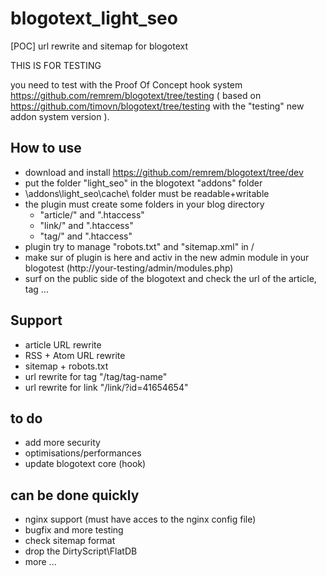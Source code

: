 # blogotext_light_seo
[POC] url rewrite and sitemap for blogotext

THIS IS FOR TESTING

you need to test with the Proof Of Concept hook system
https://github.com/remrem/blogotext/tree/testing
( based on https://github.com/timovn/blogotext/tree/testing with the "testing" new addon system version ).


## How to use
 - download and install https://github.com/remrem/blogotext/tree/dev
 - put the folder "light_seo" in the blogotext "addons" folder
 - \addons\light_seo\cache\ folder must be readable+writable
 - the plugin must create some folders in your blog directory
    - "article/" and ".htaccess" 
    - "link/" and ".htaccess" 
    - "tag/" and ".htaccess" 
 - plugin try to manage "robots.txt" and "sitemap.xml" in /
 - make sur of plugin is here and activ in the new admin module in your blogotest (http://your-testing/admin/modules.php)
 - surf on the public side of the blogotext and check the url of the article, tag ...

## Support
 - article URL rewrite
 - RSS + Atom URL rewrite
 - sitemap + robots.txt
 - url rewrite for tag "/tag/tag-name"
 - url rewrite for link "/link/?id=41654654"
 

## to do
 - add more security
 - optimisations/performances
 - update blogotext core (hook)

## can be done quickly
 - nginx support (must have acces to the nginx config file)
 - bugfix and more testing
 - check sitemap format
 - drop the DirtyScript\FlatDB 
 - more ...
